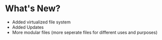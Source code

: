 # What's New?

+ Added virtualized file system
+ Added Updates
+ More modular files (more seperate files for different uses and purposes)
